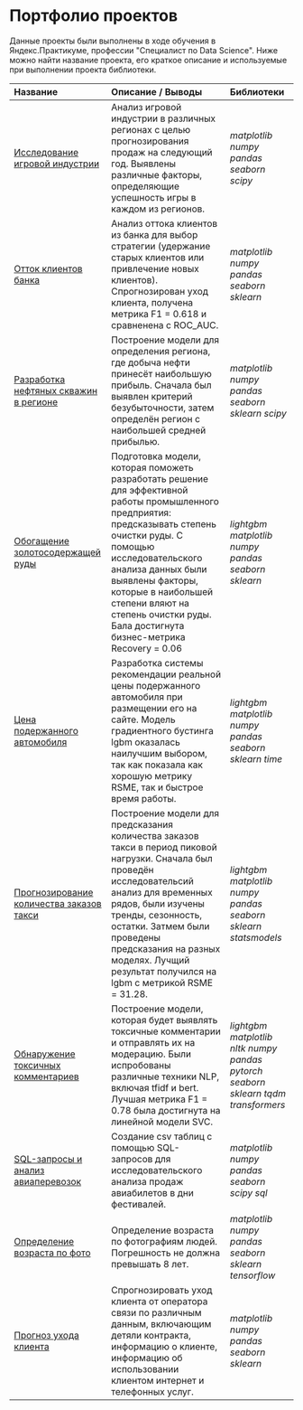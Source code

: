 # Портфолио проектов

Данные проекты были выполнены в ходе обучения в Яндекс.Практикуме, профессии "Специалист по Data Science". Ниже можно найти название проекта, его краткое описание и используемые при выполнении проекта библиотеки.

| Название | Описание / Выводы | Библиотеки | 
| :---------------------- | :---------------------- | :---------------------- |
| [Исследование игровой индустрии](01_04_game_industry) | Анализ игровой индустрии в различных регионах с целью прогнозирования продаж на следующий год. Выявлены различные факторы, определяющие успешность игры в каждом из регионов. | *matplotlib* *numpy* *pandas* *seaborn* *scipy* |
| [Отток клиентов банка](02_02_bank_clients) | Анализ оттока клиентов из банка для выбор стратегии (удержание старых клиентов или привлечение новых клиентов). Спрогнозирован уход клиента, получена метрика F1 = 0.618 и сравненена с ROC_AUC. | *matplotlib* *numpy* *pandas* *seaborn* *sklearn* |
| [Разработка нефтяных скважин в регионе](02_03_oil_exploration) | Построение модели для определения региона, где добыча нефти принесёт наибольшую прибыль. Сначала был выявлен критерий безубыточности, затем определён регион с наибольшей средней прибылью. | *matplotlib* *numpy* *pandas* *seaborn* *sklearn* *scipy* |
| [Обогащение золотосодержащей руды](02_04_gold) | Подготовка модели, которая поможеть разработать решение для эффективной работы промышленного предприятия: предсказывать степень очистки руды. С помощью исследовательского анализа данных были выявлены факторы, которые в наибольшей степени вляют на степень очистки руды. Бала достигнута бизнес-метрика Recovery = 0.06| *lightgbm* *matplotlib* *numpy* *pandas* *seaborn* *sklearn* |
| [Цена подержанного автомобиля](03_02_car_price) | Разработка системы рекомендации реальной цены подержанного автомобиля при размещении его на сайте. Модель градиентного бустинга lgbm оказалась наилучшим выбором, так как показала как хорошую метрику RSME, так и быстрое время работы.| *lightgbm* *matplotlib* *numpy* *pandas* *seaborn* *sklearn* *time* |
| [Прогнозирование количества заказов такси](03_03_time_series) | Построение модели для предсказания количества заказов такси в период пиковой нагрузки. Сначала был проведён исследовательсий анализ для временных рядов, были изучены тренды, сезонность, остатки. Затмем были проведены предсказания на разных моделях. Лучщий результат получился на lgbm с метрикой RSME = 31.28.| *lightgbm* *matplotlib* *numpy* *pandas* *seaborn* *sklearn* *statsmodels* |
| [Обнаружение токсичных комментариев](03_04_toxic_comments) | Построение модели, которая будет выявлять токсичные комментарии и отправлять их на модерацию. Были испробованы различные техники NLP, включая tfidf и bert. Лучшая метрика F1 = 0.78 была достигнута на линейной модели SVC. | *lightgbm* *matplotlib* *nltk* *numpy*  *pandas* *pytorch* *seaborn* *sklearn* *tqdm* *transformers* |
| [SQL-запросы и анализ авиаперевозок](04_01_data_extraction) | Создание csv таблиц с помощью SQL-запросов для исследовательского анализа продаж авиабилетов в дни фестивалей.| *matplotlib* *numpy* *pandas* *seaborn* *scipy* *sql* |
| [Определение возраста по фото](04_02_computer_vision) | Определение возраста по фотографиям людей. Погрешность не должна превышать 8 лет. | *matplotlib* *numpy* *pandas* *seaborn* *sklearn* *tensorflow* |
| [Прогноз ухода клиента](05_telecom) | Спрогнозировать уход клиента от оператора связи по различным данным, включающим детяли контракта, информацию о клиенте, информацию об использовании клиентом интернет и телефонных услуг. | *matplotlib* *numpy* *pandas* *seaborn* *sklearn* |

